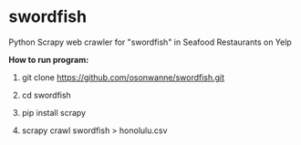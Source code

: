 # swordfish
Python Scrapy web crawler for "swordfish" in Seafood Restaurants on Yelp

**How to run program:**

1. git clone https://github.com/osonwanne/swordfish.git

2. cd swordfish

3. pip install scrapy

4. scrapy crawl swordfish > honolulu.csv